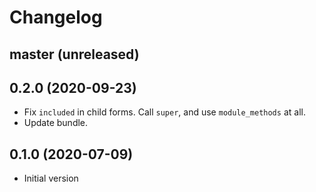 # Changelog

## master (unreleased)

## 0.2.0 (2020-09-23)

*   Fix `included` in child forms.
    Call `super`, and use `module_methods` at all.
*   Update bundle.

## 0.1.0 (2020-07-09)

*   Initial version
